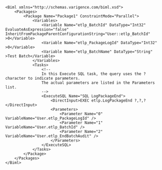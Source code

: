 	<Biml xmlns="http://schemas.varigence.com/biml.xsd">	    <Packages>	        <Package Name="Package1" ConstraintMode="Parallel">	            <Variables>	                <Variable Name="etlp_BatchId" DataType="Int32" EvaluateAsExpression="false"  InheritFromPackageParentConfigurationString="User::etlp_BatchId" >0</Variable>	                <Variable Name="etlp_PackageLogId" DataType="Int32"  >0</Variable>	                <Variable Name="etlp_BatchName" DataType="String"  >Test Batch</Variable>	            </Variables>	            <Tasks>	                <!--  	                In this Execute SQL task, the query uses the ? character to indicate parameters. 	                The actual parameters are listed in the Parameters list. 	                -->	                <ExecuteSQL Name="SQL LogPackageEnd">	                    <DirectInput>EXEC etlp.LogPackageEnd ?,?,?</DirectInput>	                    <Parameters>	                        <Parameter Name="0" VariableName="User.etlp_PackageLogId" />	                        <Parameter Name="1" VariableName="User.etlp_BatchId" />	                        <Parameter Name="2" VariableName="User.etlp_EndBatchAudit" />	                    </Parameters>	                </ExecuteSQL>	            </Tasks>	        </Package>	    </Packages>	</Biml>
